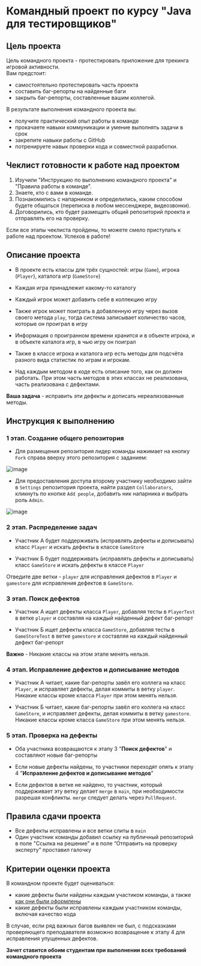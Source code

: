 # Командный проект по курсу "Java для тестировщиков"

## Цель проекта

Цель командного проекта - протестировать приложение для трекинга игровой активности.  
Вам предстоит:
- самостоятельно протестировать часть проекта
- составить баг-репорты на найденные баги
- закрыть баг-репорты, составленные вашим коллегой.

В результате выполнения командного проекта вы:
- получите практический опыт работы в команде
- прокачаете навыки коммуникации и умение выполнять задачи в срок
- закрепите навыки работы с GitHub
- потренируете навык проверки кода и совместной разработки.

## Чеклист готовности к работе над проектом

1. Изучили "Инструкцию по выполнению командного проекта" и "Правила работы в команде".
2. Знаете, кто с вами в команде.
3. Познакомились с напарником и определились, каким способом будете общаться (переписка в любом мессенджере, видеозвонки).
4. Договорились, кто будет размещать общий репозиторий проекта и отправлять его на проверку.

Если все этапы чеклиста пройдены, то можете смело приступать к работе над проектом. Успехов в работе!

## Описание проекта

- В проекте есть классы для трёх сущностей: игры (`Game`), игрока (`Player`), каталога игр (`GameStore`)

- Каждая игра принадлежит какому-то каталогу  

- Каждый игрок может добавить себе в коллекцию игру

- Также игрок может поиграть в добавленную игру через вызов своего метода `play`, тогда система записывает количество часов, которые он проиграл в игру

- Информация о проигранном времени хранится и в объекте игрока, и в объекте каталога игр, в чью игру он поиграл

- Также в классе игрока и каталога игр есть методы для подсчёта разного вида статистик по играм и игрокам.

- Над каждым методом в коде есть описание того, как он должен работать. При этом часть методов в этих классах не реализована, часть реализована с дефектами.

**Ваша задача** - исправить эти дефекты и дописать нереализованные методы.

## Инструкция к выполнению

### 1 этап. Создание общего репозитория  

- Для размещения репозитория лидер команды нажимает на кнопку `Fork` справа вверху этого репозитория с заданием:

![image](https://user-images.githubusercontent.com/53707586/158993868-376b8abc-30dd-4e91-bc9f-a1b2be83642b.png)

- Для предоставления доступа второму участнику необходимо зайти в `Settings` репозитория проекта, найти раздел `Collaborators`, кликнуть по кнопке `Add people`, добавить ник напарника и выбрать роль `Admin`.

![image](https://user-images.githubusercontent.com/53707586/158995145-6b7c358c-d0d7-4b78-8448-6c0f6c02efcc.png)

### 2 этап. Распределение задач

- Участник А  будет поддерживать (исправлять дефекты и дописывать) класс `Player` и искать дефекты в классе `GameStore`

- Участник Б  будет поддерживать (исправлять дефекты и дописывать) класс `GameStore` и искать дефекты в классе `Player`

Отведите две ветки - `player` для исправления дефектов в `Player` и `gamestore` для исправления дефектов в `GameStore`.

### 3 этап. Поиск дефектов

- Участник А ищет дефекты класса `Player`, добавляя тесты в `PlayerTest` в ветке `player` и составляя на каждый найденный дефект баг-репорт

- Участник Б ищет дефекты класса `GameStore`, добавляя тесты в `GameStoreTest` в ветке `gamestore` и составляя на каждый найденный дефект баг-репорт

**Важно** - Никакие классы на этом этапе менять нельзя.

### 4 этап. Исправление дефектов и дописывание методов  

- Участник А читает, какие баг-репорты завёл его коллега на  класс `Player`, и исправляет дефекты, делая коммиты в ветку `player`.  
 Никакие классы кроме класса `Player` при этом менять нельзя.
 
- Участник Б читает, какие баг-репорты завёл его коллега на  класс `GameStore`, и исправляет дефекты, делая коммиты в ветку `gamestore`.  
 Никакие классы кроме класса `GameStore` при этом менять нельзя.

### 5 этап. Проверка на дефекты  

- Оба участника возвращаются к этапу 3 "**Поиск дефектов**" и составляют новые баг-репорты

- Если новые дефекты  найдены, то участники переходят опять к этапу 4 "**Исправление дефектов и дописывание методов**"

- Если дефектов в ветке не найдено, то участник, который поддерживает эту ветку делает `merge` в `main`, при необходимости разрешая конфликты. `merge` следует делать через `PullRequest`.

## Правила сдачи проекта

- Все дефекты исправлены и все ветки слиты в `main`
- Один участник команды добавил ссылку на публичный репозиторий в поле "Ссылка на решение" и в поле “Отправить на проверку эксперту” проставил галочку

## Критерии оценки проекта

В командном проекте будет оцениваться:
* какие дефекты были найдены каждым участиком команды, а также [как они были оформлены](https://github.com/netology-code/javaqa2-homeworks/blob/main/JAVA_INTRO.md#%D1%84%D0%BE%D1%80%D0%BC%D0%B0%D1%82-%D0%BE%D1%84%D0%BE%D1%80%D0%BC%D0%BB%D0%B5%D0%BD%D0%B8%D1%8F-%D0%B1%D0%B0%D0%B3-%D1%80%D0%B5%D0%BF%D0%BE%D1%80%D1%82%D0%B0)
* какие дефекты были исправлены каждым участником команды, включая качество кода

В случае, если ряд важных багов выявлен не был, с подсказками проверяющего преподавателя возможно возвращение к этапу 4 для исправления упущенных дефектов.

**Зачет ставится обоим студентам при выполнении всех требований командного проекта**
